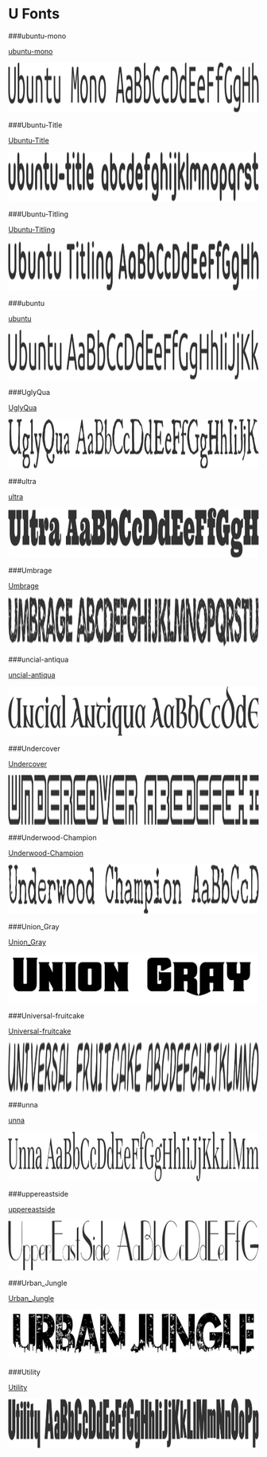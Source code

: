 # U Fonts

###ubuntu-mono

[ubuntu-mono](../../Fonts/U/ubuntu-mono)

<img src="ubuntu-mono.png" width="710" height="100" />

###Ubuntu-Title

[Ubuntu-Title](../../Fonts/U/Ubuntu-Title)

<img src="Ubuntu-Title.png" width="710" height="100" />

###Ubuntu-Titling

[Ubuntu-Titling](../../Fonts/U/Ubuntu-Titling)

<img src="Ubuntu-Titling.png" width="710" height="100" />

###ubuntu

[ubuntu](../../Fonts/U/ubuntu)

<img src="ubuntu.png" width="710" height="100" />

###UglyQua

[UglyQua](../../Fonts/U/UglyQua)

<img src="UglyQua.png" width="710" height="100" />

###ultra

[ultra](../../Fonts/U/ultra)

<img src="ultra.png" width="710" height="100" />

###Umbrage

[Umbrage](../../Fonts/U/Umbrage)

<img src="Umbrage.png" width="710" height="100" />

###uncial-antiqua

[uncial-antiqua](../../Fonts/U/uncial-antiqua)

<img src="uncial-antiqua.png" width="710" height="100" />

###Undercover

[Undercover](../../Fonts/U/Undercover)

<img src="Undercover.png" width="710" height="100" />

###Underwood-Champion

[Underwood-Champion](../../Fonts/U/Underwood-Champion)

<img src="Underwood-Champion.png" width="710" height="100" />

###Union_Gray

[Union_Gray](../../Fonts/U/union_gray)

<img src="Union_Gray.png" width="710" height="100" />

###Universal-fruitcake

[Universal-fruitcake](../../Fonts/U/Universal-fruitcake)

<img src="Universal-fruitcake.png" width="710" height="100" />

###unna

[unna](../../Fonts/U/unna)

<img src="unna.png" width="710" height="100" />

###uppereastside

[uppereastside](../../Fonts/U/uppereastside)

<img src="uppereastside.png" width="710" height="100" />

###Urban_Jungle

[Urban_Jungle](../../Fonts/U/urban_jungle)

<img src="Urban_Jungle.png" width="710" height="100" />

###Utility

[Utility](../../Fonts/U/Utility)

<img src="Utility.png" width="710" height="100" />
